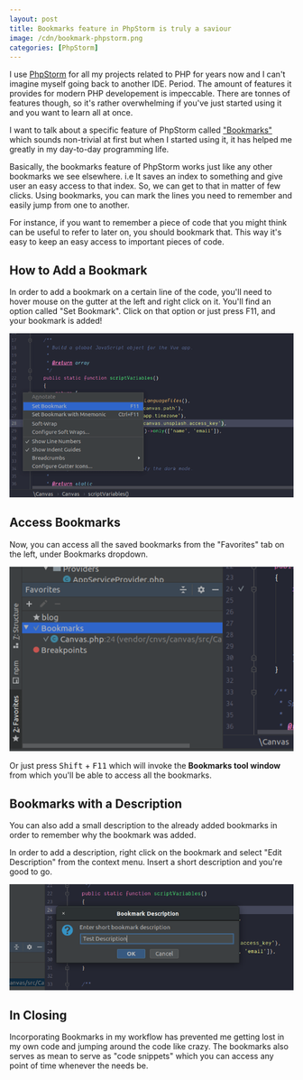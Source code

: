 ```yaml
---
layout: post
title: Bookmarks feature in PhpStorm is truly a saviour
image: /cdn/bookmark-phpstorm.png
categories: [PhpStorm]
---
```


I use [PhpStorm](https://www.jetbrains.com/phpstorm/) for all my projects related to PHP for years now and I can't imagine myself going back to another IDE. Period. The amount of features it provides for modern PHP developement is impeccable. There are tonnes of features though, so it's rather overwhelming if you've just started using it and you want to learn all at once.

I want to talk about a specific feature of PhpStorm called ["Bookmarks"](https://blog.jetbrains.com/phpstorm/2012/11/navigate-your-code-with-bookmarks/) which sounds non-trivial at first but when I started using it, it has helped me greatly in my day-to-day programming life.

Basically, the bookmarks feature of PhpStorm works just like any other bookmarks we see elsewhere. i.e It saves an index to something and give user an easy access to that index. So, we can get to that in matter of few clicks. Using bookmarks, you can mark the lines you need to remember and easily jump from one to another.

For instance, if you want to remember a piece of code that you might think can be useful to refer to later on, you should bookmark that. This way it's easy to keep an easy access to important pieces of code.

## How to Add a Bookmark

In order to add a bookmark on a certain line of the code, you'll need to hover mouse on the gutter at the left and right click on it. You'll find an option called "Set Bookmark". Click on that option or just press F11, and your bookmark is added!

![](/images/phpstorm-bookmark-gutter.png)

## Access Bookmarks

Now, you can access all the saved bookmarks from the "Favorites" tab on the left, under Bookmarks dropdown.

![](/images/bookmarks-favorites.png)

Or just press <kbd>Shift</kbd> + <kbd>F11</kbd> which will invoke the **Bookmarks tool window** from which you'll be able to access all the bookmarks.

## Bookmarks with a Description

You can also add a small description to the already added bookmarks in order to remember why the bookmark was added.

In order to add a description, right click on the bookmark and select "Edit Description" from the context menu. Insert a short description and you're good to go.

![](/images/edit-bookmarks.png)

## In Closing

Incorporating Bookmarks in my workflow has prevented me getting lost in my own code and jumping around the code like crazy. The bookmarks also serves as mean to serve as "code snippets" which you can access any point of time whenever the needs be.
